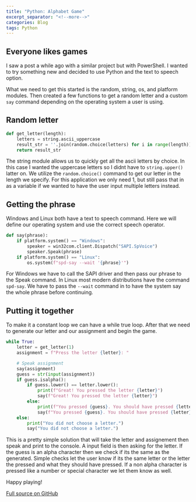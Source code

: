 ```yaml
---
title: "Python: Alphabet Game"
excerpt_separator: "<!--more-->"
categories: Blog
tags: Python
---
```


## Everyone likes games

I saw a post a while ago with a similar project but with PowerShell. I wanted to try something new and decided to use Python and the text to speech option.

<!--more-->

What we need to get this started is the random, string, os, and platform modules. Then created a few functions to get a random letter and a custom ```say``` command depending on the operating system a user is using.

## Random letter

```python
def get_letter(length):
    letters = string.ascii_uppercase
    result_str = ''.join(random.choice(letters) for i in range(length))
    return result_str
```

The string module allows us to quickly get all the ascii letters by choice. In this case I wanted the uppercase letters so I didnt have to ```string.upper()``` latter on. We utilize the ```random.choice()``` command to get our letter in the length we specify. For this application we only need 1, but still pass that in as a variable if we wanted to have the user input multiple letters instead.

## Getting the phrase

Windows and Linux both have a text to speech command. Here we will define our operating system and use the correct speech operator.

```python
def say(phrase):
    if platform.system() == "Windows":
        speaker = win32com.client.Dispatch("SAPI.SpVoice")
        speaker.Speak(phrase)
    if platform.system() == "Linux":
        os.system(f"spd-say --wait '{phrase}'")
```

For Windows we have to call the SAPI driver and then pass our phrase to the Speak command. In Linux most modern distributions have the command ```spd-say```. We have to pass the ```--wait``` command in to have the system say the whole phrase before continuing.

## Putting it together

To make it a constant loop we can have a while true loop. After that we need to generate our letter and our assignment and begin the game.

```python
while True:
    letter = get_letter(1)
    assignment = f"Press the letter {letter}: "

    # Speak assignment
    say(assignment)
    guess = str(input(assignment))
    if guess.isalpha():
        if guess.lower() == letter.lower():
            print(f"Great! You pressed the letter {letter}")
            say(f"Great! You pressed the letter {letter}")
        else:
            print(f"You pressed {guess}. You should have pressed {letter}")
            say(f"You pressed {guess}. You should have pressed {letter}")
    else:
        print("You did not choose a letter.")
        say("You did not choose a letter.")
```

This is a pretty simple solution that will take the letter and assignement then speak and print to the console. A input field is then asking for the letter. If the guess is an alpha character then we check if its the same as the generated. Simple checks let the user know if its the same letter or the letter the pressed and what they should have pressed. If a non alpha character is pressed like a number or special character we let them know as well.

Happy playing!

[Full source on GitHub](https://github.com/cjerrington/UsefulScripts/blob/master/Python/alphagame.py)
